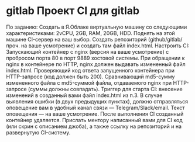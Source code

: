 # gitlab Проект CI  для gitlab  
По заданию:
Создать в Я.Облаке виртуальную машину со следующими характеристиками: 2vCPU, 2GB, RAM, 20GB, HDD.
Поднять на этой машине CI-сервер на ваш выбор.
Создать репозиторий (github/gitlab/проч. на ваше усмотрение) и создать там файл index.html.
Настроить CI:
Запускающий контейнер с nginx (версия на ваше усмотрение) с пробросом порта 80 в порт 9889 хостовой системы. При обращении к nginx в контейнере по HTTP, nginx должен выдавать измененный файл index.html.
Проверяющий код ответа запущенного контейнера при HTTP-запросе (код должен быть 200).
Сравнивающий md5-сумму измененного файла с md5-суммой файла, отдаваемого nginx при HTTP-запросе (суммы должны совпадать).
Триггер для старта CI: внесение изменений в созданный вами файл index.html из п.3. В случае выявления ошибки (в двух предыдущих пунктах), должно отправляться оповещение вам в удобный канал связи — Telegram/Slack/email. Текст оповещения — на ваше усмотрение.
После выполнения CI созданный контейнер удаляется.
Прислать ментору написанный вами для CI код (или скрин с описанием джоба), а также ссылку на репозиторий и на развернутую CI-систему.
